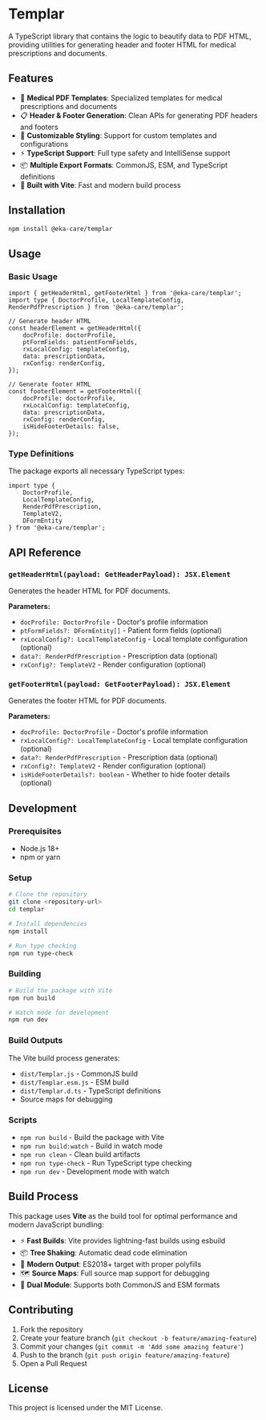 # Templar

A TypeScript library that contains the logic to beautify data to PDF HTML, providing utilities for generating header and footer HTML for medical prescriptions and documents.

## Features

- 🏥 **Medical PDF Templates**: Specialized templates for medical prescriptions and documents
- 📋 **Header & Footer Generation**: Clean APIs for generating PDF headers and footers
- 🎨 **Customizable Styling**: Support for custom templates and configurations  
- ⚡ **TypeScript Support**: Full type safety and IntelliSense support
- 📦 **Multiple Export Formats**: CommonJS, ESM, and TypeScript definitions
- 🚀 **Built with Vite**: Fast and modern build process

## Installation

```bash
npm install @eka-care/templar
```

## Usage

### Basic Usage

```tsx
import { getHeaderHtml, getFooterHtml } from '@eka-care/templar';
import type { DoctorProfile, LocalTemplateConfig, RenderPdfPrescription } from '@eka-care/templar';

// Generate header HTML
const headerElement = getHeaderHtml({
    docProfile: doctorProfile,
    ptFormFields: patientFormFields,
    rxLocalConfig: templateConfig,
    data: prescriptionData,
    rxConfig: renderConfig,
});

// Generate footer HTML  
const footerElement = getFooterHtml({
    docProfile: doctorProfile,
    rxLocalConfig: templateConfig,
    data: prescriptionData,
    rxConfig: renderConfig,
    isHideFooterDetails: false,
});
```

### Type Definitions

The package exports all necessary TypeScript types:

```tsx
import type { 
    DoctorProfile,
    LocalTemplateConfig,
    RenderPdfPrescription,
    TemplateV2,
    DFormEntity 
} from '@eka-care/templar';
```

## API Reference

### `getHeaderHtml(payload: GetHeaderPayload): JSX.Element`

Generates the header HTML for PDF documents.

**Parameters:**
- `docProfile: DoctorProfile` - Doctor's profile information
- `ptFormFields?: DFormEntity[]` - Patient form fields (optional)
- `rxLocalConfig?: LocalTemplateConfig` - Local template configuration (optional)
- `data?: RenderPdfPrescription` - Prescription data (optional)
- `rxConfig?: TemplateV2` - Render configuration (optional)

### `getFooterHtml(payload: GetFooterPayload): JSX.Element`

Generates the footer HTML for PDF documents.

**Parameters:**
- `docProfile: DoctorProfile` - Doctor's profile information  
- `rxLocalConfig?: LocalTemplateConfig` - Local template configuration (optional)
- `data?: RenderPdfPrescription` - Prescription data (optional)
- `rxConfig?: TemplateV2` - Render configuration (optional)
- `isHideFooterDetails?: boolean` - Whether to hide footer details (optional)

## Development

### Prerequisites

- Node.js 18+ 
- npm or yarn

### Setup

```bash
# Clone the repository
git clone <repository-url>
cd templar

# Install dependencies
npm install

# Run type checking
npm run type-check
```

### Building

```bash
# Build the package with Vite
npm run build

# Watch mode for development
npm run dev
```

### Build Outputs

The Vite build process generates:

- `dist/Templar.js` - CommonJS build
- `dist/Templar.esm.js` - ESM build  
- `dist/Templar.d.ts` - TypeScript definitions
- Source maps for debugging

### Scripts

- `npm run build` - Build the package with Vite
- `npm run build:watch` - Build in watch mode
- `npm run clean` - Clean build artifacts
- `npm run type-check` - Run TypeScript type checking
- `npm run dev` - Development mode with watch

## Build Process

This package uses **Vite** as the build tool for optimal performance and modern JavaScript bundling:

- ⚡ **Fast Builds**: Vite provides lightning-fast builds using esbuild
- 📦 **Tree Shaking**: Automatic dead code elimination
- 🔧 **Modern Output**: ES2018+ target with proper polyfills
- 🗺️ **Source Maps**: Full source map support for debugging
- 🎯 **Dual Module**: Supports both CommonJS and ESM formats

## Contributing

1. Fork the repository
2. Create your feature branch (`git checkout -b feature/amazing-feature`)
3. Commit your changes (`git commit -m 'Add some amazing feature'`)
4. Push to the branch (`git push origin feature/amazing-feature`)
5. Open a Pull Request

## License

This project is licensed under the MIT License.
